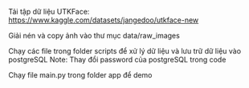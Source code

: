 Tải tập dữ liệu UTKFace: https://www.kaggle.com/datasets/jangedoo/utkface-new

Giải nén và copy ảnh vào thư mục data/raw_images

Chạy các file trong folder scripts để xử lý dữ liệu và lưu trữ dữ liệu vào postgreSQL
Note: Thay đổi password của postgreSQL trong code 

Chạy file main.py trong folder app để demo 
